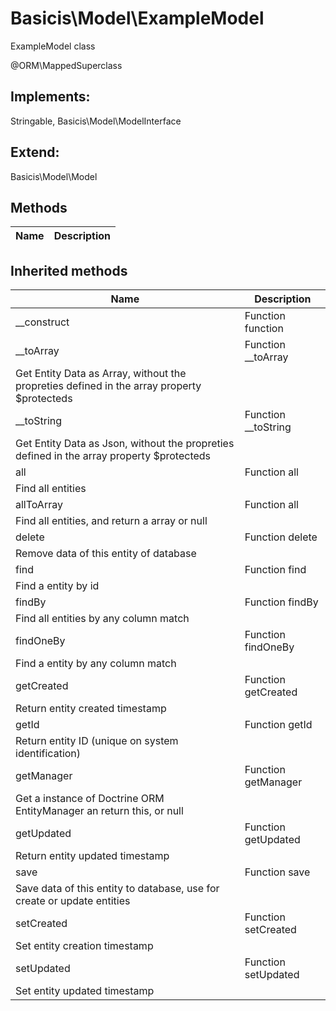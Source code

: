 # Basicis\Model\ExampleModel  

ExampleModel class

 @ORM\MappedSuperclass  

## Implements:
Stringable, Basicis\Model\ModelInterface

## Extend:

Basicis\Model\Model

## Methods

| Name | Description |
|------|-------------|

## Inherited methods

| Name | Description |
|------|-------------|
|__construct|Function function|
|__toArray|Function __toArray
Get Entity Data as Array, without the propreties defined in the array property $protecteds|
|__toString|Function __toString
Get Entity Data as Json, without the propreties defined in the array property $protecteds|
|all|Function all
Find all entities|
|allToArray|Function all
Find all entities, and return a array or null|
|delete|Function delete
Remove data of this entity of database|
|find|Function find
Find a entity by id|
|findBy|Function findBy
Find all entities by any column match|
|findOneBy|Function findOneBy
Find a entity by any column match|
|getCreated|Function getCreated
Return entity created timestamp|
|getId|Function getId
Return entity ID (unique on system identification)|
|getManager|Function getManager
Get a instance of Doctrine ORM EntityManager an return this, or null|
|getUpdated|Function getUpdated
Return entity updated timestamp|
|save|Function save
Save data of this entity to database, use for create or update entities|
|setCreated|Function setCreated
Set entity creation timestamp|
|setUpdated|Function setUpdated
Set entity updated timestamp|


